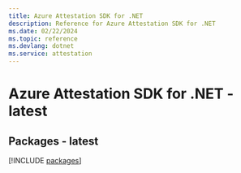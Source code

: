```yaml
---
title: Azure Attestation SDK for .NET
description: Reference for Azure Attestation SDK for .NET
ms.date: 02/22/2024
ms.topic: reference
ms.devlang: dotnet
ms.service: attestation
---
```

# Azure Attestation SDK for .NET - latest
## Packages - latest
[!INCLUDE [packages](attestation-index.md)]